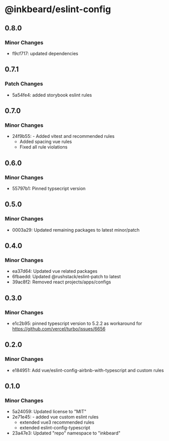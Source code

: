 # @inkbeard/eslint-config

## 0.8.0

### Minor Changes

- f9cf717: updated dependencies

## 0.7.1

### Patch Changes

- 5a54fe4: added storybook eslint rules

## 0.7.0

### Minor Changes

- 24f9b55: - Added vitest and recommended rules
  - Added spacing vue rules
  - Fixed all rule violations

## 0.6.0

### Minor Changes

- 55797b1: Pinned typsecript version

## 0.5.0

### Minor Changes

- 0003a29: Updated remaining packages to latest minor/patch

## 0.4.0

### Minor Changes

- ea37d64: Updated vue related packages
- 6fbaedd: Updated @rushstack/eslint-patch to latest
- 39ac8f2: Removed react projects/apps/configs

## 0.3.0

### Minor Changes

- e1c2b95: pinned typescript version to 5.2.2 as workaround for https://github.com/vercel/turbo/issues/6656

## 0.2.0

### Minor Changes

- e184951: Add vue/eslint-config-airbnb-with-typescript and custom rules

## 0.1.0

### Minor Changes

- 5a24059: Updated license to "MIT"
- 2e71e45: - added vue custom eslint rules
  - extended vue3 recommended rules
  - extended eslint-config-typescript
- 23a47e3: Updated "repo" namespace to "inkbeard"

